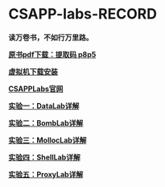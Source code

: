 # CSAPP-labs-RECORD
**读万卷书，不如行万里路。**

**[原书pdf下载：提取码 p8p5](https://pan.baidu.com/s/1URsLtw1MsUjiw-_PMs7K5g)**

**[虚拟机下载安装](https://blog.csdn.net/stpeace/article/details/78598333)**

**[CSAPPLabs官网](http://csapp.cs.cmu.edu/3e/labs.html)**

**[实验一：DataLab详解](https://www.jianshu.com/p/9e509ddcec50)**

**[实验二：BombLab详解](https://www.jianshu.com/p/d14e1fbd4b5f)**

**[实验三：MollocLab详解](https://www.jianshu.com/p/6e59fde0e6c0)**

**[实验四：ShellLab详解](https://www.jianshu.com/p/43533495d30a)**


**[实验五：ProxyLab详解](https://www.jianshu.com/p/8c4bfc9e3d3b)**
